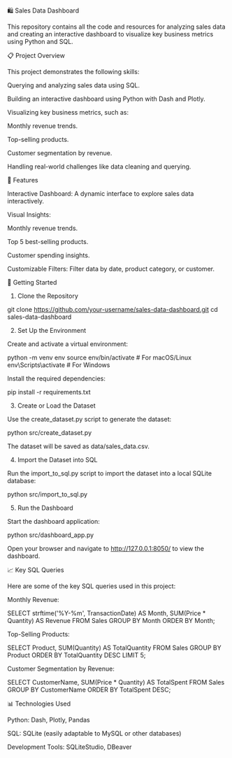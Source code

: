 🛍️ Sales Data Dashboard

This repository contains all the code and resources for analyzing sales data and creating an interactive dashboard to
visualize key business metrics using Python and SQL.

📋 Project Overview

This project demonstrates the following skills:

Querying and analyzing sales data using SQL.

Building an interactive dashboard using Python with Dash and Plotly.

Visualizing key business metrics, such as:

Monthly revenue trends.

Top-selling products.

Customer segmentation by revenue.

Handling real-world challenges like data cleaning and querying.

🚀 Features

Interactive Dashboard: A dynamic interface to explore sales data interactively.

Visual Insights:

Monthly revenue trends.

Top 5 best-selling products.

Customer spending insights.

Customizable Filters: Filter data by date, product category, or customer.

🔧 Getting Started

1. Clone the Repository

git clone https://github.com/your-username/sales-data-dashboard.git
cd sales-data-dashboard

2. Set Up the Environment

Create and activate a virtual environment:

python -m venv env
source env/bin/activate # For macOS/Linux
env\Scripts\activate # For Windows

Install the required dependencies:

pip install -r requirements.txt

3. Create or Load the Dataset

Use the create_dataset.py script to generate the dataset:

python src/create_dataset.py

The dataset will be saved as data/sales_data.csv.

4. Import the Dataset into SQL

Run the import_to_sql.py script to import the dataset into a local SQLite database:

python src/import_to_sql.py

5. Run the Dashboard

Start the dashboard application:

python src/dashboard_app.py

Open your browser and navigate to http://127.0.0.1:8050/ to view the dashboard.

📈 Key SQL Queries

Here are some of the key SQL queries used in this project:

Monthly Revenue:

SELECT strftime('%Y-%m', TransactionDate) AS Month, SUM(Price * Quantity) AS Revenue
FROM Sales
GROUP BY Month
ORDER BY Month;

Top-Selling Products:

SELECT Product, SUM(Quantity) AS TotalQuantity
FROM Sales
GROUP BY Product
ORDER BY TotalQuantity DESC
LIMIT 5;

Customer Segmentation by Revenue:

SELECT CustomerName, SUM(Price * Quantity) AS TotalSpent
FROM Sales
GROUP BY CustomerName
ORDER BY TotalSpent DESC;

📊 Technologies Used

Python: Dash, Plotly, Pandas

SQL: SQLite (easily adaptable to MySQL or other databases)

Development Tools: SQLiteStudio, DBeaver

